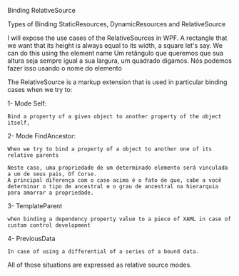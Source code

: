 Binding RelativeSource 

Types of Binding
StaticResources, DynamicResources and RelativeSource 



I will expose the use cases of the RelativeSources in WPF.
A rectangle that we want that its height is always equal to its width, a square let's say. We can do this using the element name
Um retângulo que queremos que sua altura seja sempre igual a sua largura, um quadrado digamos. Nós podemos fazer isso usando o nome do elemento

The RelativeSource is a markup extension that is used in particular binding cases when we try to:

1- Mode Self:
  
	Bind a property of a given object to another property of the object itself, 

2- Mode FindAncestor:

	When we try to bind a property of a object to another one of its relative parents
	
	Neste caso, uma propriedade de um determinado elemento será vinculada a um de seus pais, Of Corse. 
	A principal diferença com o caso acima é o fato de que, cabe a você determinar o tipo de ancestral e o grau de ancestral na hierarquia para amarrar a propriedade.	

3- TemplateParent

	when binding a dependency property value to a piece of XAML in case of custom control development 

4- 	PreviousData

	In case of using a differential of a series of a bound data. 

All of those situations are expressed as relative source modes.


